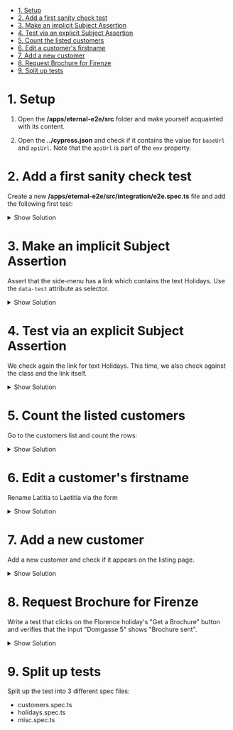 - [1. Setup](#1-setup)
- [2. Add a first sanity check test](#2-add-a-first-sanity-check-test)
- [3. Make an implicit Subject Assertion](#3-make-an-implicit-subject-assertion)
- [4. Test via an explicit Subject Assertion](#4-test-via-an-explicit-subject-assertion)
- [5. Count the listed customers](#5-count-the-listed-customers)
- [6. Edit a customer's firstname](#6-edit-a-customers-firstname)
- [7. Add a new customer](#7-add-a-new-customer)
- [8. Request Brochure for Firenze](#8-request-brochure-for-firenze)
- [9. Split up tests](#9-split-up-tests)

# 1. Setup

1. Open the **/apps/eternal-e2e/src** folder and make yourself acquainted with its content.

2. Open the **../cypress.json** and check if it contains the value for `baseUrl` and `apiUrl`. Note that the `apiUrl` is part of the `env` property.

# 2. Add a first sanity check test

Create a new **/apps/eternal-e2e/src/integration/e2e.spec.ts** file and add the following first test:

<details>
<summary>Show Solution</summary>
<p>

```typescript
describe('init', () => {
  beforeEach(() => {
    cy.visit();
  });

  it('should do a sanity check', () => {});
});
```

</p>
</details>

# 3. Make an implicit Subject Assertion

Assert that the side-menu has a link which contains the text Holidays. Use the `data-test` attribute as selector.

<details>
<summary>Show Solution</summary>
<p>

**./e2e.spec.ts**

```typescript
it('should do an implicit subject assertion', () => {
  cy.get('[data-test=btn-holidays]').should('have.text', 'Holidays');
});
```

</p>
</details>

# 4. Test via an explicit Subject Assertion

We check again the link for text Holidays. This time, we also check against the class and the link itself.

<details>
<summary>Show Solution</summary>
<p>

**./e2e.spec.ts**

```typescript
it('should do an explicit subject assertion', () => {
  cy.get('[data-test=btn-holidays]').should(($button) => {
    expect($button).to.have.text('Holidays');
    expect($button).to.have.class('mat-raised-button');
    expect($button).to.have.attr('href', '/holidays');
  });
});
```

</p>
</details>

# 5. Count the listed customers

Go to the customers list and count the rows:

<details>
<summary>Show Solution</summary>
<p>

**./e2e.spec.ts**

```typescript
it('should count the entries', () => {
  cy.get('[data-test=btn-customers]').click();
  cy.get('div.row:not(.header)').should('have.length', 10);
});
```

</p>
</details>

# 6. Edit a customer's firstname

Rename Latitia to Laetitia via the form

<details>
<summary>Show Solution</summary>
<p>

**./e2e.spec.ts**

```typescript
it('should rename Latitia to Laetitia', () => {
  cy.get('[data-test=btn-customers]').click();
  cy.get('div').should('contain.text', 'Latitia');
  cy.get('div').contains('Latitia').siblings('.edit').click();
  cy.get('.formly-firstname input').clear().type('Laetitia');
  cy.get('button[type=submit]').click();

  cy.get('div').should('contain.text', 'Laetitia Bellitissa');
});
```

</p>
</details>

# 7. Add a new customer

Add a new customer and check if it appears on the listing page.

<details>
<summary>Show Solution</summary>
<p>

**./e2e.spec.ts**

```typescript
it('should add a new customer', () => {
  cy.get('[data-test=btn-customers]').click();
  cy.get('[data-test=btn-customers-add]').click();
  cy.get('input:first').type('Tom');
  cy.get('input:eq(1)').type('Lincoln');
  cy.get('mat-select').click().get('mat-option').contains('USA').click();
  cy.get('input:eq(2)').type('12.10.1995');
  cy.get('button[type=submit]').click();
  cy.get('[data-test=btn-customers-next]').click();
  cy.get('[data-test=btn-customers-next]').click();

  cy.get('div').should('contain.text', 'Tom Lincoln');
});
```

</p>
</details>

# 8. Request Brochure for Firenze

Write a test that clicks on the Florence holiday's "Get a Brochure" button and verifies that the input "Domgasse 5" shows "Brochure sent".

<details>
<summary>Show Solution</summary>
<p>

**./e2e.spec.ts**

```typescript
it('should request brochure for Firenze', () => {
  cy.get('[data-test=btn-holidays]').click();
  cy.get('app-holiday-card').contains('Firenze').parents('app-holiday-card').find('a').click();
  cy.get('[data-test=address').type('Domgasse 5');
  cy.get('[data-test=btn-search]').click();
  cy.get('[data-test=lookup-result]').contains('Brochure sent');
});
```

</p>
</details>

# 9. Split up tests

Split up the test into 3 different spec files:

- customers.spec.ts
- holidays.spec.ts
- misc.spec.ts
